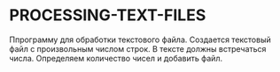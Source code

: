 # PROCESSING-TEXT-FILES
Ппрограмму для обработки текстового файла. Создается текстовый файл с произвольным числом строк. В тексте должны встречаться числа. Определяем количество чисел и добавить файл.
